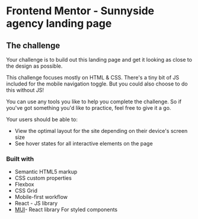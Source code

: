 # Frontend Mentor - Sunnyside agency landing page

## The challenge

Your challenge is to build out this landing page and get it looking as close to the design as possible.

This challenge focuses mostly on HTML & CSS. There's a tiny bit of JS included for the mobile navigation toggle. But you could also choose to do this without JS!

You can use any tools you like to help you complete the challenge. So if you've got something you'd like to practice, feel free to give it a go.

Your users should be able to:

- View the optimal layout for the site depending on their device's screen size
- See hover states for all interactive elements on the page

### Built with
 - Semantic HTML5 markup
 - CSS custom properties
 - Flexbox
 - CSS Grid
 - Mobile-first workflow
 - React - JS library
 - [MUI](https://mui.com/)- React library For styled components
